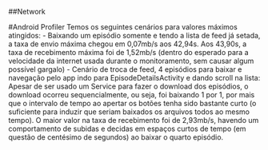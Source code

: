 ##Network

#Android Profiler
Temos os seguintes cenários para valores máximos atingidos:
	- Baixando um episódio somente e tendo a lista de feed já setada, a taxa de envio máxima chegou em 0,07mb/s aos 42,94s. Aos 43,90s, a taxa de recebimento máxima foi de 1,52mb/s (dentro do esperado para a velocidade da internet usada durante o monitoramento, sem causar algum possível gargalo)
	- Cenário de troca de feed, 4 episódios para baixar e navegação pelo app indo para EpisodeDetailsActivity e dando scroll na lista: Apesar de ser usado um Service para fazer o download dos episódios, o download ocorreu sequencialmente, ou seja, foi baixando 1 por 1, por mais que o intervalo de tempo ao apertar os botões tenha sido bastante curto (o suficiente para induzir que seriam baixados os arquivos todos ao mesmo tempo). O maior valor na taxa de recebimento foi de 2,93mb/s, havendo um comportamento de subidas e decidas em espaços curtos de tempo (em questão de centésimo de segundos) ao baixar o quarto episódio. 